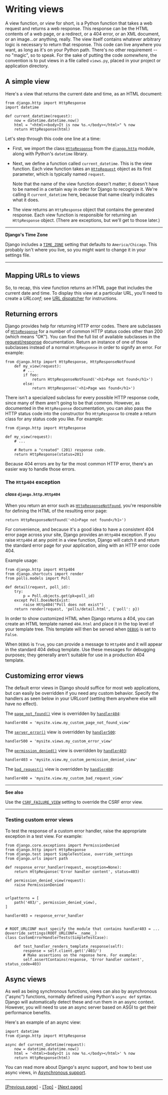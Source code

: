 # Writing views

A view function, or *view* for short, is a Python function that takes a web request and returns a web response. This response can be the HTML contents of a web page, or a redirect, or a 404 error, or an XML document, or an image...or anything, really. The view itself contains whatever arbitrary logic is necessary to return that response. This code can live anywhere you want, as long as it's on your Python path. There's no other requirement -- no "magic", so to speak. For the sake of putting the code *somewhere*, the convention is to put views in a file called `views.py`, placed in your project or application directory.

## A simple view

Here's a view that returns the current date and time, as an HTML document:
```
from django.http import HttpResponse
import datetime

def current_datetime(request):
    now = datetime.datetime.now()
    html = "<html><body>It is now %s.</body></html>" % now
    return HttpResponse(html)
```
Let's step through this code one line at a time:

* First, we import the class [`HttpResponse`](https://docs.djangoproject.com/en/4.0/ref/request-response/#django.http.HttpResponse) from the [`django.http`](https://docs.djangoproject.com/en/4.0/ref/request-response/#module-django.http) module, along with Python's `datetime` library.

* Next, we define a function called `current_datetime`. This is the view function. Each view function takes an [`HttpRequest`](https://docs.djangoproject.com/en/4.0/ref/request-response/#django.http.HttpRequest) object as its first parameter, which is typically named `request`.

    Note that the name of the view function doesn't matter; it doesn't have to be named in a certain way in order for Django to recognize it. We're calling it `current_datetime` here, because that name clearly indicates what it does.

* The view returns an `HttpResponse` object that contains the generated response. Each view function is responsible for returning an `HttpResponse` object. (There are exceptions, but we'll get to those later.)

<hr>

**Django's Time Zone**

Django includes a [`TIME_ZONE`](https://docs.djangoproject.com/en/4.0/ref/settings/#std:setting-TIME_ZONE) setting that defaults to `America/Chicago`. This probably isn't where you live, so you might want to change it in your settings file.

<hr>

## Mapping URLs to views

So, to recap, this view function returns an HTML page that includes the current date and time. To display this view at a particular URL, you'll need to create a *URLconf*; see [URL dispatcher](https://github.com/AndrewSRea/My_Learning_Port_II/tree/main/Django/Django_Docs/Handling_HTTP_Requests/URL_Dispatcher#url-dispatcher) for instructions.

## Returning errors

Django provides help for returning HTTP error codes. There are subclasses of [`HttpResponse`](https://docs.djangoproject.com/en/4.0/ref/request-response/#django.http.HttpResponse) for a number of common HTTP status codes other than 200 (which means *"OK"*). You can find the full list of available subclasses in the [request/response](https://docs.djangoproject.com/en/4.0/ref/request-response/#ref-httpresponse-subclasses) documentation. Return an instance of one of those subclasses instead of a normal `HttpResponse` in order to signify an error. For example:
```
from django.http import HttpResponse, HttpResponseNotFound
    def my_view(request):
        # ...
        if foo:
            return HttpResponseNotFound('<h1>Page not found</h1>')
        else:
            return HttpResponse('<h1>Page was found</h1>')
```
There isn't a specialized subclass for every possible HTTP response code, since many of them aren't going to be that common. However, as documented in the `HttpResponse` documentation, you can also pass the HTTP status code into the constructor fro `HttpResponse` to create a return class for any status code you like. For example:
```
from django.http import HttpResponse

def my_view(request):
    # ...

    # Return a "created" (201) response code.
    return HttpResponse(status=201)
```
Because 404 errors are by far the most common HTTP error, there's an easier way to handle those errors.

### The `Http404` exception

#### *class* `django.http.Http404`

When you return an error such as [`HttpResponseNotFound`](https://docs.djangoproject.com/en/4.0/ref/request-response/#django.http.HttpResponseNotFound), you're responsible for defining the HTML of the resulting error page:
```
return HttpResponseNotFound('<h1>Page not found</h1>')
```
For convenience, and because it's a good idea to have a consistent 404 error page across your site, Django provides an `Http404` exception. If you raise `Http404` at any point in a view function, Django will catch it and return the standard error page for your application, aling with an HTTP error code 404.

Example usage:
```
from django.http import Http404
from django.shortcuts import render
from polls.models import Poll

def detail(request, poll_id):
    try:
        p = Poll.objects.get(pk=poll_id)
    except Poll.DoesNotExist:
        raise Http404("Poll does not exist")
    return render(request, 'polls/detail.html', {'poll': p})
```
In order to show customized HTML when Django returns a 404, you can create an HTML template named `404.html` and place  it in the top level of your template tree. This template will then be served when [`DEBUG`](https://docs.djangoproject.com/en/4.0/ref/settings/#std:setting-DEBUG) is set to `False`.

When `DEBUG` is `True`, you can provide a message to `Http404` and it will appear in the standard 404 debug template. Use these messages for debugging purposes; they generally aren't suitable for use in a production 404 template.

## Customizing error views

The default error views in Django should suffice for most web applications, but can easily be overridden if you need any custom behavior. Specify the handlers as seen below in your URLconf (setting them anywhere else will have no effect).

The [`page_not_found()`](https://docs.djangoproject.com/en/4.0/ref/views/#django.views.defaults.page_not_found) view is overridden by [`handler404`](https://docs.djangoproject.com/en/4.0/ref/urls/#django.conf.urls.handler404):
```
handler404 = 'mysite.view.my_custom_page_not_found_view'
```
The [`server_error()`](https://docs.djangoproject.com/en/4.0/ref/views/#django.views.defaults.server_error) view is overridden by [`handler500`](https://docs.djangoproject.com/en/4.0/ref/urls/#django.conf.urls.handler500):
```
handler500 = 'mysite.views.my_custom_error_view'
```
The [`permission_denied()`](https://docs.djangoproject.com/en/4.0/ref/views/#django.views.defaults.permission_denied) view is overridden by [`handler403`](https://docs.djangoproject.com/en/4.0/ref/urls/#django.conf.urls.handler403):
```
handler403 = 'mysite.view.my_custom_permission_denied_view'
```
The  [`bad_request()`](https://docs.djangoproject.com/en/4.0/ref/views/#django.views.defaults.bad_request) view is overridden by [`handler400`](https://docs.djangoproject.com/en/4.0/ref/urls/#django.conf.urls.handler400):
```
handler400 = 'mysite.view.my_custom_bad_request_view'
```

<hr>

**See also**

Use the [`CSRF_FAILURE_VIEW`](https://docs.djangoproject.com/en/4.0/ref/settings/#std:setting-CSRF_FAILURE_VIEW) setting to override the CSRF error view.

<hr>

### Testing custom error views

To test the response of a custom error handler, raise the appropriate exception in a test view. For example:
```
from django.core.exceptions import PermissionDenied
from django.http import HttpResponse
from django.test import SimpleTestCase, override_settings
from django.urls import path

def response_error_handler(request, exception=None):
    return HttpResponse('Error handler content', status=403)

def permission_denied_view(request):
    raise PermissionDenied


urlpatterns = [
    path('403/', permission_denied_view),
]

handler403 = response_error_handler


# ROOT_URLCONF must specify the module that contains handler403 = ...
@override_settings(ROOT_URLCONF=__name__)
class CustomErrorHandlerTests(SimpleTestCase):

    def test_handler_renders_template_response(self):
        response = self.client.get('/403/')
        # Make assertions on the reponse here. For example:
        self.assertContains(response, 'Error handler content', status_code=403)
```

## Async views

As well as being synchronous functions, views can also by asynchronous ("async") functions, normally defined using Python's `async def` syntax. Django will automatically detect these and run them in an async context. However, you will need to use an async server based on ASGI to get their performance benefits.

Here's an example of an async view:
```
import datetime
from django.http import HttpResponse

async def current_datetime(request):
    now = datetime.datetime.now()
    html = '<html><body>It is now %s.</body></html>' % now
    return HttpResponse(html)
```
You can read more about Django's async support, and how to best use async views, in [Asynchronous support](). <!-- possible future folder? -->

<hr>

[[Previous page]](https://github.com/AndrewSRea/My_Learning_Port_II/tree/main/Django/Django_Docs/Handling_HTTP_Requests/URL_Dispatcher#url-dispatcher) - [[Top]](https://github.com/AndrewSRea/My_Learning_Port_II/tree/main/Django/Django_Docs/Handling_HTTP_Requests/Writing_Views#writing-views) - [[Next page]]()